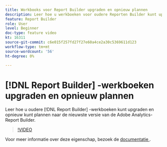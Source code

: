 ```yaml
---
title: Workbooks voor Report Builder upgraden en opnieuw plannen
description: Leer hoe u werkboeken voor oudere Reporten Builder kunt upgraden en opnieuw kunt plannen naar de nieuwste versie van de Adobe Analytics-Report Builder.
feature: Report Builder
role: User
level: Beginner
doc-type: feature video
kt: 16311
source-git-commit: c6e015f257fd27f27e60a4ce2a30c5369611d123
workflow-type: tm+mt
source-wordcount: '56'
ht-degree: 0%

---
```


# [!DNL Report Builder] -werkboeken upgraden en opnieuw plannen

Leer hoe u oudere [!DNL Report Builder] -werkboeken kunt upgraden en opnieuw kunt plannen naar de nieuwste versie van de Adobe Analytics-Report Builder.

>[!VIDEO](https://video.tv.adobe.com/v/3434957/?quality=12&learn=on)

Voor meer informatie over deze eigenschap, bezoek de [ documentatie ](https://experienceleague.adobe.com/nl/docs/analytics/analyze/report-builder/home).
